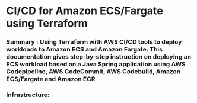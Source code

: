 # CI/CD for Amazon ECS/Fargate using Terraform

### Summary : Using Terraform with AWS CI/CD tools to deploy workloads to Amazon ECS and Amazon Fargate. This documentation gives step-by-step instruction on deploying an ECS workload based on a Java Spring application using AWS Codepipeline, AWS CodeCommit, AWS Codebuild, Amazon ECS/Fargate and Amazon ECR


### Infrastructure:





